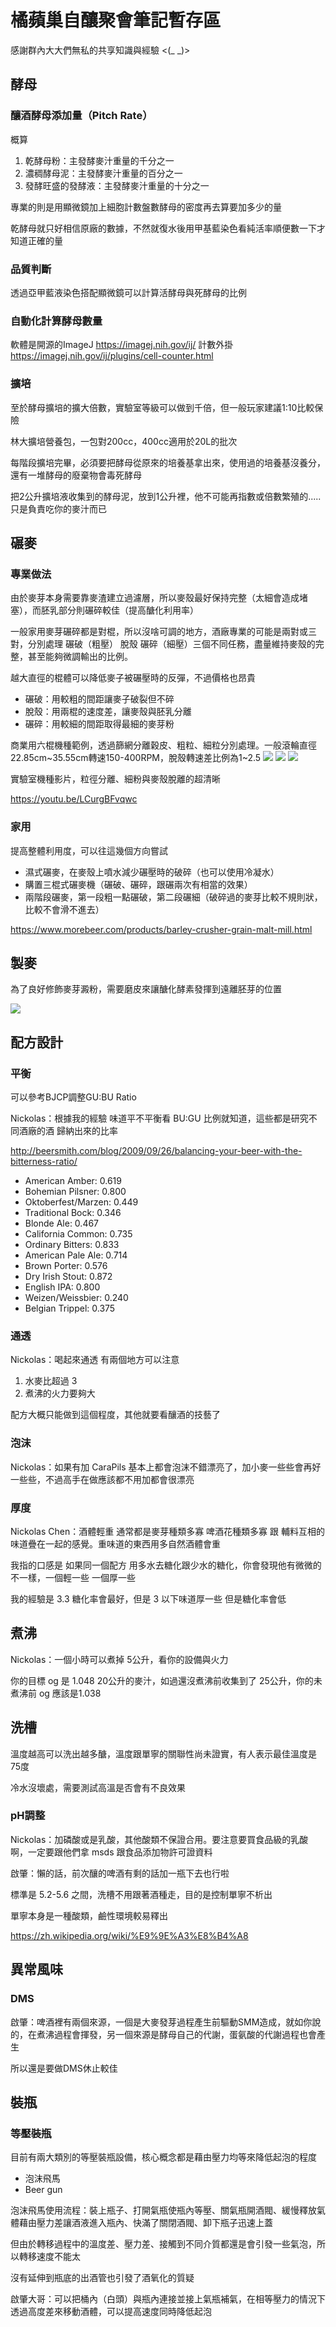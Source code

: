 # 橘蘋巢自釀聚會筆記暫存區

感謝群內大大們無私的共享知識與經驗 <(\_ \_)>

## 酵母

### 釀酒酵母添加量（Pitch Rate）

概算

1. 乾酵母粉：主發酵麥汁重量的千分之一
2. 濃稠酵母泥：主發酵麥汁重量的百分之一
3. 發酵旺盛的發酵液：主發酵麥汁重量的十分之一

專業的則是用顯微鏡加上細胞計數盤數酵母的密度再去算要加多少的量

乾酵母就只好相信原廠的數據，不然就復水後用甲基藍染色看純活率順便數一下才知道正確的量

### 品質判斷

透過亞甲藍液染色搭配顯微鏡可以計算活酵母與死酵母的比例

### 自動化計算酵母數量

軟體是開源的ImageJ
https://imagej.nih.gov/ij/
計數外掛
https://imagej.nih.gov/ij/plugins/cell-counter.html

### 擴培

至於酵母擴培的擴大倍數，實驗室等級可以做到千倍，但一般玩家建議1:10比較保險

林大擴培營養包，一包對200cc，400cc適用於20L的批次

每階段擴培完畢，必須要把酵母從原來的培養基拿出來，使用過的培養基沒養分，還有一堆酵母的廢棄物會毒死酵母

把2公升擴培液收集到的酵母泥，放到1公升裡，他不可能再指數或倍數繁殖的.....只是負責吃你的麥汁而已


## 碾麥

### 專業做法

由於麥芽本身需要靠麥渣建立過濾層，所以麥殼最好保持完整（太細會造成堵塞），而胚乳部分則碾碎較佳（提高醣化利用率）

一般家用麥芽碾碎都是對棍，所以沒啥可調的地方，酒廠專業的可能是兩對或三對，分別處理 碾破（粗壓） 脫殼 碾碎（細壓）三個不同任務，盡量維持麥殼的完整，甚至能夠微調輸出的比例。

越大直徑的棍體可以降低麥子被碾壓時的反彈，不過價格也昂貴

* 碾破：用較粗的間距讓麥子破裂但不碎
* 脫殼：用兩棍的速度差，讓麥殼與胚乳分離
* 碾碎：用較細的間距取得最細的麥芽粉

商業用六棍機種範例，透過篩網分離穀皮、粗粒、細粒分別處理。一般滾輪直徑22.85cm~35.55cm轉速150-400RPM，脫殼轉速差比例為1~2.5
![](img/malt01.jpg)
![](img/malt02.jpg)
![](img/malt03.jpg)

實驗室機種影片，粒徑分離、細粉與麥殼脫離的超清晰

<https://youtu.be/LCurgBFvqwc>

### 家用

提高整體利用度，可以往這幾個方向嘗試

* 濕式碾麥，在麥殼上噴水減少碾壓時的破碎（也可以使用冷凝水）
* 購置三棍式碾麥機（碾破、碾碎，跟碾兩次有相當的效果）
* 兩階段碾麥，第一段粗一點碾破，第二段碾細（破碎過的麥芽比較不規則狀，比較不會滑不進去）

https://www.morebeer.com/products/barley-crusher-grain-malt-mill.html

## 製麥

為了良好修飾麥芽澱粉，需要磨皮來讓醣化酵素發揮到遠離胚芽的位置

![](img/malt04.jpg)

## 配方設計

### 平衡

可以參考BJCP調整GU:BU Ratio

Nickolas：根據我的經驗 味道平不平衡看 BU:GU 比例就知道，這些都是研究不同酒廠的酒 歸納出來的比率

<http://beersmith.com/blog/2009/09/26/balancing-your-beer-with-the-bitterness-ratio/>

* American Amber: 0.619
* Bohemian Pilsner: 0.800
* Oktoberfest/Marzen: 0.449
* Traditional Bock: 0.346
* Blonde Ale: 0.467
* California Common: 0.735
* Ordinary Bitters: 0.833
* American Pale Ale: 0.714
* Brown Porter: 0.576
* Dry Irish Stout: 0.872
* English IPA: 0.800
* Weizen/Weissbier: 0.240
* Belgian Trippel: 0.375

### 通透

Nickolas：喝起來通透 有兩個地方可以注意

1. 水麥比超過 3
2. 煮沸的火力要夠大

配方大概只能做到這個程度，其他就要看釀酒的技藝了

### 泡沫

Nickolas：如果有加 CaraPils 基本上都會泡沫不錯漂亮了，加小麥一些些會再好一些些，不過高手在做應該都不用加都會很漂亮

### 厚度

Nickolas Chen：酒體輕重 通常都是麥芽種類多寡 啤酒花種類多寡 跟 輔料互相的味道疊在一起的感覺。重味道的東西用多自然酒體會重

我指的口感是 如果同一個配方 用多水去糖化跟少水的糖化，你會發現他有微微的不一樣，一個輕一些 一個厚一些

我的經驗是 3.3 糖化率會最好，但是 3 以下味道厚一些 但是糖化率會低

## 煮沸

Nickolas：一個小時可以煮掉 5公升，看你的設備與火力

你的目標 og 是 1.048 20公升的麥汁，如過還沒煮沸前收集到了 25公升，你的未煮沸前 og 應該是1.038

## 洗槽

溫度越高可以洗出越多醣，溫度跟單寧的關聯性尚未證實，有人表示最佳溫度是75度

冷水沒壞處，需要測試高溫是否會有不良效果

### pH調整

Nickolas：加磷酸或是乳酸，其他酸類不保證合用。要注意要買食品級的乳酸啊，一定要跟他們拿 msds 跟食品添加物許可證資料

啟肇：懶的話，前次釀的啤酒有剩的話加一瓶下去也行啦

標準是 5.2-5.6 之間，洗槽不用跟著酒種走，目的是控制單寧不析出

單寧本身是一種酸類，鹼性環境較易釋出

<https://zh.wikipedia.org/wiki/%E9%9E%A3%E8%B4%A8>

## 異常風味

### DMS

啟肇：啤酒裡有兩個來源，一個是大麥發芽過程產生前驅動SMM造成，就如你說的，在煮沸過程會揮發，另一個來源是酵母自己的代謝，蛋氨酸的代謝過程也會產生

所以還是要做DMS休止較佳

## 裝瓶

### 等壓裝瓶

目前有兩大類別的等壓裝瓶設備，核心概念都是藉由壓力均等來降低起泡的程度

* 泡沫飛馬
* Beer gun

泡沫飛馬使用流程：裝上瓶子、打開氣瓶使瓶內等壓、關氣瓶開酒閥、緩慢釋放氣體藉由壓力差讓酒液進入瓶內、快滿了關閉酒閥、卸下瓶子迅速上蓋

但由於轉移過程中的溫度差、壓力差、接觸到不同介質都還是會引發一些氣泡，所以轉移速度不能太

沒有延伸到瓶底的出酒管也引發了酒氧化的質疑

啟肇大哥：可以把桶內（白頭）與瓶內連接並接上氣瓶補氣，在相等壓力的情況下透過高度差來移動酒體，可以提高速度同時降低起泡

